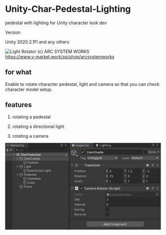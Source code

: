# Unity-Char-Pedestal-Lighting
pedestal with lighting for Unity character look dev

Version

Unity 2020.2.1f1 and any others  

![Light Rotator](https://raw.githubusercontent.com/sayachang/Unity-Char-Pedestal-Lighting/main/Images/LightRotator.gif "light rotator")
(c) ARC SYSTEM WORKS  
https://www.v-market.work/sp/shop/arcsystemworks

## for what  
Enable to rotate character pedestal, light and camera so that you can check character model setup.

## features  
1. rotating a pedestal  
 
1. rotating a directional light  
 
1. rotating a camera  

![Attach Scripts](https://raw.githubusercontent.com/sayachang/Unity-Char-Pedestal-Lighting/main/Images/AttachScripts.png "attach scripts")

